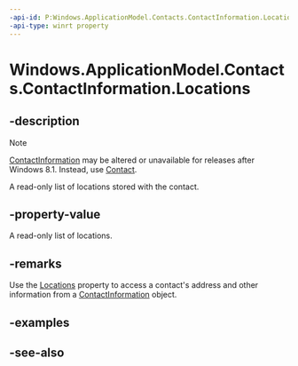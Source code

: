 ```yaml
---
-api-id: P:Windows.ApplicationModel.Contacts.ContactInformation.Locations
-api-type: winrt property
---
```


<!-- Property syntax
public Windows.Foundation.Collections.IVectorView<Windows.ApplicationModel.Contacts.ContactLocationField> Locations { get; }
-->

# Windows.ApplicationModel.Contacts.ContactInformation.Locations

## -description
> [!NOTE]
> [ContactInformation](contactinformation.md) may be altered or unavailable for releases after Windows 8.1. Instead, use [Contact](contact.md).

A read-only list of locations stored with the contact.

## -property-value
A read-only list of locations.

## -remarks
Use the [Locations](contactinformation_locations.md) property to access a contact's address and other information from a [ContactInformation](contactinformation.md) object.

## -examples

## -see-also
